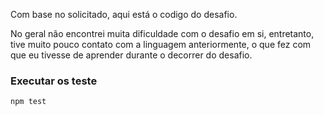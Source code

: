 Com base no solicitado, aqui está o codigo do desafio.

No geral não encontrei muita dificuldade com o desafio em si, entretanto, tive muito pouco contato com a linguagem anteriormente, o que fez com que eu tivesse de aprender durante o decorrer do desafio.




### Executar os teste
```bash
npm test
```
